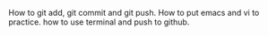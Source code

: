 How to git add, git commit and git push.
How to put emacs and vi to practice.
how to use terminal and push to github.

